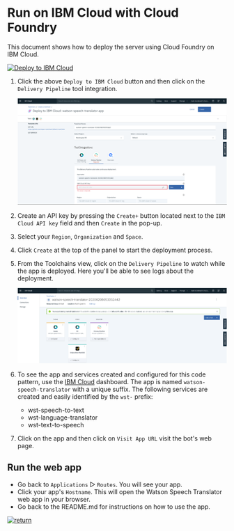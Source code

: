 # Run on IBM Cloud with Cloud Foundry

This document shows how to deploy the server using Cloud Foundry on IBM Cloud.

[![Deploy to IBM Cloud](https://cloud.ibm.com/devops/setup/deploy/button_x2.png)](https://cloud.ibm.com/devops/setup/deploy?branch=cf&repository=https://github.com/IBM/watson-speech-translator.git)

1. Click the above `Deploy to IBM Cloud` button and then click on the `Delivery Pipeline` tool integration.

   ![deploy](images/cf_deploy.png)

2. Create an API key by pressing the `Create+` button located next to the `IBM Cloud API key` field and then `Create` in the pop-up.

3. Select your `Region`, `Organization` and `Space`.

4. Click `Create` at the top of the panel to start the deployment process.

5. From the Toolchains view, click on the `Delivery Pipeline` to watch while the app is deployed. Here you'll be able to see logs about the deployment.

   ![toolchain_pipeline](images/toolchain_pipeline.png)

6. To see the app and services created and configured for this code pattern, use the [IBM Cloud](https://cloud.ibm.com) dashboard. The app is named `watson-speech-translator` with a unique suffix. The following services are created and easily identified by the `wst-` prefix:

   * wst-speech-to-text
   * wst-language-translator
   * wst-text-to-speech

7. Click on the app and then click on `Visit App URL` visit the bot's web page.

## Run the web app

* Go back to `Applications` ▷ `Routes`. You will see your app.
* Click your app's `Hostname`. This will open the Watson Speech Translator web app in your browser.
* Go back to the README.md for instructions on how to use the app.

[![return](https://raw.githubusercontent.com/IBM/pattern-utils/master/deploy-buttons/return.png)](https://github.com/IBM/watson-speech-translator#use-the-web-app)